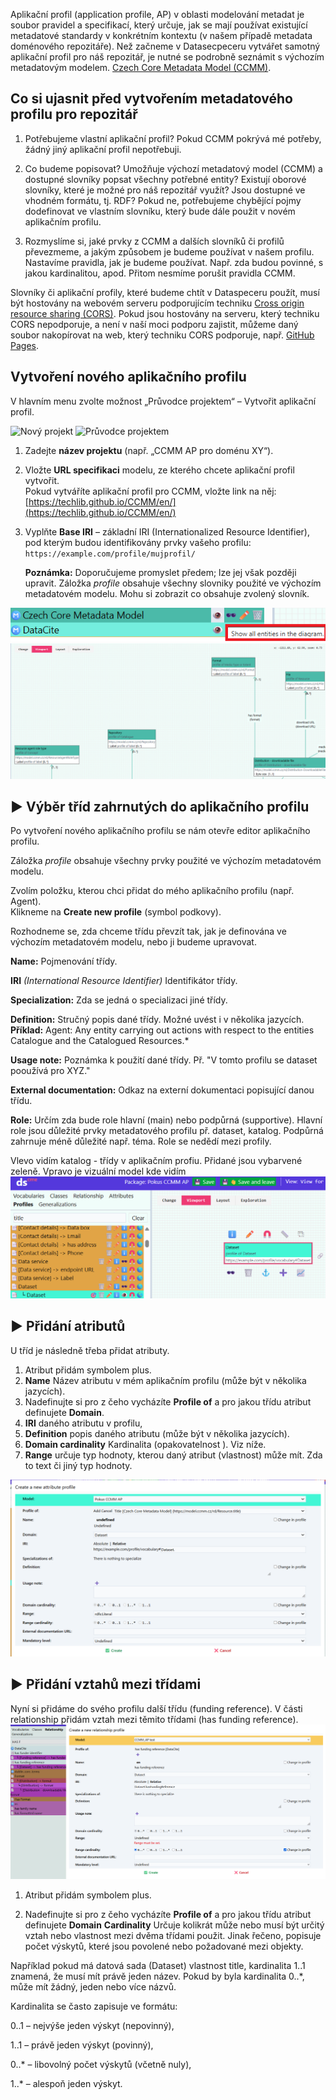 
Aplikační profil (application profile, AP) v oblasti modelování metadat je soubor pravidel a specifikací, který určuje, jak se mají používat existující metadatové standardy v konkrétním kontextu (v našem případě metadata doménového repozitáře).
Než začneme v Datasecpeceru vytvářet samotný aplikační profil pro náš repozitář, je nutné se podrobně seznámit s výchozím metadatovým modelem. [Czech Core Metadata Model (CCMM)](https://techlib.github.io/CCMM/en/).


## Co si ujasnit před vytvořením metadatového profilu pro repozitář
1. Potřebujeme vlastní aplikační profil? Pokud CCMM pokrývá mé potřeby, žádný jiný aplikační profil nepotřebuji.

2. Co budeme popisovat? Umožňuje výchozí metadatový model (CCMM) a dostupné slovníky popsat všechny potřebné entity? Existují oborové slovníky, které je možné pro náš repozitář využít? Jsou dostupné ve vhodném formátu, tj. RDF? Pokud ne, potřebujeme chybějící pojmy dodefinovat ve vlastním slovníku, který bude dále použit v novém aplikačním profilu.

3. Rozmyslíme si, jaké prvky z CCMM a dalších slovníků či profilů převezmeme, a jakým způsobem je budeme používat v našem profilu. Nastavíme pravidla, jak je budeme používat. Např. zda budou povinné, s jakou kardinalitou, apod. Přitom nesmíme porušit pravidla CCMM.

Slovníky či aplikační profily, které budeme chtít v Dataspeceru použít, musí být hostovány na webovém serveru podporujícím techniku [Cross origin resource sharing (CORS)](https://fetch.spec.whatwg.org/#http-cors-protocol).
Pokud jsou hostovány na serveru, který techniku CORS nepodporuje, a není v naší moci podporu zajistit, můžeme daný soubor nakopírovat na web, který techniku CORS podporuje, např. [GitHub Pages](https://pages.github.com).

## Vytvoření nového aplikačního profilu
V hlavním menu zvolte možnost „Průvodce projektem“ – Vytvořit aplikační profil.

![Nový projekt](assets/images/nový_projekt.webp)
![Průvodce projektem](assets/images/nový_ap.webp)

1. Zadejte **název projektu** (např. „CCMM AP pro doménu XY“).

2. Vložte **URL specifikaci** modelu, ze kterého chcete aplikační profil vytvořit.  
   Pokud vytváříte aplikační profil pro CCMM, vložte link na něj:  
   [https://techlib.github.io/CCMM/en/](https://techlib.github.io/CCMM/en/)

3. Vyplňte **Base IRI** – základní IRI (Internationalized Resource Identifier),  
   pod kterým budou identifikovány prvky vašeho profilu: `https://example.com/profile/mujprofil/`

   **Poznámka:** Doporučujeme promyslet předem; lze jej však později upravit.
Záložka *profile* obsahuje všechny slovniky použité ve výchozím metadatovém modelu.
Mohu si zobrazit co obsahuje zvolený slovník.


![Zobrazeni](assets/images/zobrazenimodel.webp)
![Vizuální model](assets/images/vizualni_model.webp)


## ▶️ Výběr tříd zahrnutých do aplikačního profilu

Po vytvoření nového aplikačního profilu se nám otevře editor aplikačního profilu.

Záložka *profile* obsahuje všechny prvky použité ve výchozím metadatovém modelu.

Zvolím položku, kterou chci přidat do mého aplikačního profilu (např. Agent).  
Klikneme na **Create new profile** (symbol podkovy).

Rozhodneme se, zda chceme třídu převzít tak, jak je definována ve výchozím metadatovém modelu, nebo ji budeme upravovat.

**Name:** Pojmenování třídy.

**IRI** *(International Resource Identifier)* Identifikátor třídy.

**Specialization:** Zda se jedná o specializaci jiné třídy.

**Definition:** Stručný popis dané třídy. Možné uvést i v několika jazycích.  
**Příklad:** Agent: Any entity carrying out actions with respect to the entities Catalogue and the Catalogued Resources.*

**Usage note:** Poznámka k použití dané třídy. Př. "V tomto profilu se dataset pooužívá pro XYZ."

**External documentation:** Odkaz na externí dokumentaci popisující danou třídu.

**Role:** Určím zda bude role hlavní (main) nebo podpůrná (supportive). Hlavní role jsou důležité prvky metadatového profilu př. dataset, katalog. Podpůrná zahrnuje méně důležité např. téma. Role se nedědí mezi profily.

Vlevo vidím katalog - třídy v aplikačním profiu. Přidané jsou vybarvené zeleně. Vpravo je vizuální model kde vidím
![Zobrazení třídy](assets/images/katalog_vizualni.webp)

## ▶️ Přidání atributů
U tříd je následně třeba přidat atributy.
1. Atribut přidám symbolem plus. 
2. **Name** Název atributu v mém aplikačním profilu (může být v několika jazycích).
3. Nadefinujte si pro z čeho vycházíte **Profile of** a pro jakou třídu atribut definujete **Domain**.
4. **IRI** daného atributu v profilu,
5. **Definition** popis daného atributu (může být v několika jazycích).
6. **Domain cardinality** Kardinalita (opakovatelnost ). Viz níže.
7. **Range** určuje typ hodnoty, kterou daný atribut (vlastnost) může mít. Zda to text či jiný typ hodnoty.


![Atribut](assets/images/atribut.webp)

## ▶️ Přidání vztahů mezi třídami
Nyní si přidáme do svého profilu další třídu (funding reference).
V části relationship přidám vztah mezi těmito třídami (has funding reference).
![Relationship](assets/images/relationship_profile.webp)
1. Atribut přidám symbolem plus.

2. Nadefinujte si pro z čeho vycházíte **Profile of** a pro jakou třídu atribut definujete **Domain**
**Cardinality**
Určuje kolikrát může nebo musí být určitý vztah nebo vlastnost mezi dvěma třídami použit. Jinak řečeno, popisuje počet výskytů, které jsou povolené nebo požadované mezi objekty.

Například pokud má datová sada (Dataset) vlastnost title, kardinalita 1..1 znamená, že musí mít právě jeden název. Pokud by byla kardinalita 0..*, může mít žádný, jeden nebo více názvů.

Kardinalita se často zapisuje ve formátu:

0..1 – nejvýše jeden výskyt (nepovinný),

1..1 – právě jeden výskyt (povinný),

0..* – libovolný počet výskytů (včetně nuly),

1..* – alespoň jeden výskyt.



